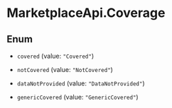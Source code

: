 # MarketplaceApi.Coverage

## Enum


* `covered` (value: `"Covered"`)

* `notCovered` (value: `"NotCovered"`)

* `dataNotProvided` (value: `"DataNotProvided"`)

* `genericCovered` (value: `"GenericCovered"`)


